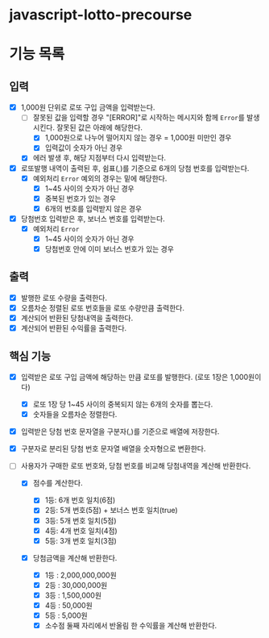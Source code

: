 # javascript-lotto-precourse

# 기능 목록

## 입력

- [x] 1,000원 단위로 로또 구입 금액을 입력받는다.
  - [ ] 잘못된 값을 입력할 경우 "[ERROR]"로 시작하는 메시지와 함께 `Error`를 발생시킨다. 잘못된 값은 아래에 해당한다.
    - [x] 1,000원으로 나누어 떨어지지 않는 경우 = 1,000원 미만인 경우
    - [x] 입력값이 숫자가 아닌 경우
  - [x] 에러 발생 후, 해당 지점부터 다시 입력받는다.
- [x] 로또발행 내역이 출력된 후, 쉼표(,)를 기준으로 6개의 당첨 번호를 입력받는다.
  - [x] 예외처리 `Error` 예외의 경우는 밑에 해당한다.
    - [x] 1~45 사이의 숫자가 아닌 경우
    - [x] 중복된 번호가 있는 경우
    - [x] 6개의 번호를 입력받지 않은 경우
- [x] 당첨번호 입력받은 후, 보너스 번호를 입력받는다.
  - [x] 예외처리 `Error`
    - [x] 1~45 사이의 숫자가 아닌 경우
    - [x] 당첨번호 안에 이미 보너스 번호가 있는 경우

## 출력

- [x] 발행한 로또 수량을 출력한다.
- [x] 오름차순 정렬된 로또 번호들을 로또 수량만큼 출력한다.
- [x] 계산되어 반환된 당첨내역을 출력한다.
- [x] 계산되어 반환된 수익률을 출력한다.

## 핵심 기능

- [x] 입력받은 로또 구입 금액에 해당하는 만큼 로또를 발행한다. (로또 1장은 1,000원이다)
  - [x] 로또 1장 당 1~45 사이의 중복되지 않는 6개의 숫자를 뽑는다.
  - [x] 숫자들을 오름차순 정렬한다.
- [x] 입력받은 당첨 번호 문자열을 구분자(,)를 기준으로 배열에 저장한다.
- [x] 구분자로 분리된 당첨 번호 문자열 배열을 숫자형으로 변환한다.
- [ ] 사용자가 구매한 로또 번호와, 당첨 번호를 비교해 당첨내역을 계산해 반환한다.

  - [x] 점수를 계산한다.

    - [x] 1등: 6개 번호 일치(6점)
    - [x] 2등: 5개 번호(5점) + 보너스 번호 일치(true)
    - [x] 3등: 5개 번호 일치(5점)
    - [x] 4등: 4개 번호 일치(4점)
    - [x] 5등: 3개 번호 일치(3점)

  - [x] 당첨금액을 계산해 반환한다.
    - [x] 1등 : 2,000,000,000원
    - [x] 2등 : 30,000,000원
    - [x] 3등 : 1,500,000원
    - [x] 4등 : 50,000원
    - [x] 5등 : 5,000원
    - [x] 소수점 둘째 자리에서 반올림 한 수익률을 계산해 반환한다.
